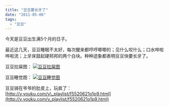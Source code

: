 ```yaml
---
title: "豆豆要长牙了"
date: "2011-05-06"
tags: 
  - "豆豆"
---
```


今天是豆豆出生满5个月的日子。

最近这几天，豆豆睡眠不太好，每次醒来都哼哼唧唧的；见什么咬什么；口水哗啦哗啦流；上牙床鼓起硬邦邦的两个白块。种种迹象都表明豆豆快要长牙了。

豆豆拉屎图： [![](http://ruanqizhen.wordpress.com/wp-content/uploads/2011/05/dsc01318.jpg?w=398 "豆豆拉屎图")](http://ruanqizhen.wordpress.com/wp-content/uploads/2011/05/dsc01318.jpg)

豆豆睡觉图： [![](http://ruanqizhen.wordpress.com/wp-content/uploads/2011/05/dsc01324.jpg?w=600 "豆豆睡觉图")](http://ruanqizhen.wordpress.com/wp-content/uploads/2011/05/dsc01324.jpg)

豆豆骑在爷爷的肚皮上，玩疯了：[http://v.youku.com/v\_playlist/f5520621o1p9.html](http://v.youku.com/v_playlist/f5520621o1p9.html)
